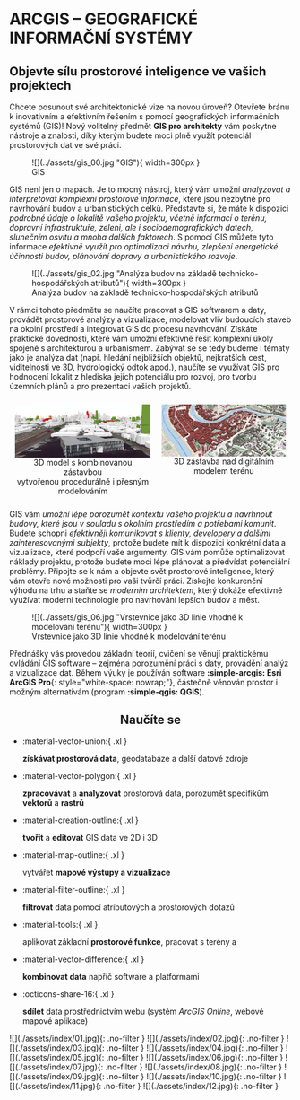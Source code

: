 
# ARCGIS – GEOGRAFICKÉ INFORMAČNÍ SYSTÉMY

## Objevte sílu prostorové inteligence ve vašich projektech

Chcete posunout své architektonické vize na novou úroveň? Otevřete bránu k inovativním a efektivním řešením s pomocí geografických informačních systémů (GIS)! Nový volitelný předmět **GIS pro architekty** vám poskytne nástroje a znalosti, díky kterým budete moci plně využít potenciál prostorových dat ve své práci.

<figure markdown>
  ![](../assets/gis_00.jpg "GIS"){ width=300px }
  <figcaption>GIS</figcaption>
</figure>

GIS není jen o mapách. Je to mocný nástroj, který vám umožní *analyzovat a interpretovat komplexní prostorové informace*, které jsou nezbytné pro navrhování budov a urbanistických celků. Představte si, že máte k dispozici *podrobné údaje o lokalitě vašeho projektu, včetně informací o terénu, dopravní infrastruktuře, zeleni, ale i sociodemografických datech, slunečním osvitu a mnoha dalších faktorech*. S pomocí GIS můžete tyto informace *efektivně využít pro optimalizaci návrhu, zlepšení energetické účinnosti budov, plánování dopravy a urbanistického rozvoje*. 

<figure markdown>
  ![](../assets/gis_02.jpg "Analýza budov na základě technicko-hospodářských atributů"){ width=300px }
  <figcaption>Analýza budov na základě technicko-hospodářských atributů</figcaption>
</figure>

V rámci tohoto předmětu se naučíte pracovat s GIS softwarem a daty, provádět prostorové analýzy a vizualizace, modelovat vliv budoucích staveb na okolní prostředí a integrovat GIS do procesu navrhování. Získáte praktické dovednosti, které vám umožní efektivně řešit komplexní úkoly spojené s architekturou a urbanismem. Zabývat se se tedy budeme i tématy jako je analýza dat (např. hledání nejbližších objektů, nejkratších cest, viditelnosti ve 3D, hydrologický odtok apod.), naučíte se využívat GIS pro hodnocení lokalit z hlediska jejich potenciálu pro rozvoj, pro tvorbu územních plánů a pro prezentaci vašich projektů.


<div style="display: flex; justify-content: center; max-width: 900px; margin: 0 auto;">
  <figure style="margin: 10px; display: flex; flex-direction: column; align-items: center;">
    <img src="../assets/gis_03.jpg" alt="..." style="width: 300px;">
    <figcaption style="text-align: center;">3D model s kombinovanou zástavbou <br> vytvořenou procedurálně i přesným modelováním</figcaption>
  </figure>
  <figure style="margin: 10px; display: flex; flex-direction: column; align-items: center;">
    <img src="../assets/gis_05.jpg" alt="..." style="width: 300px;">
    <figcaption style="text-align: center;">3D zástavba nad digitálním modelem terénu</figcaption>
  </figure>
</div>


GIS vám *umožní lépe porozumět kontextu vašeho projektu a navrhnout budovy, které jsou v souladu s okolním prostředím a potřebami komunit*. Budete schopni *efektivněji komunikovat s klienty, developery a dalšími zainteresovanými subjekty*, protože budete mít k dispozici konkrétní data a vizualizace, které podpoří vaše argumenty. GIS vám pomůže optimalizovat náklady projektu, protože budete moci lépe plánovat a předvídat potenciální problémy.
Připojte se k nám a objevte svět prostorové inteligence, který vám otevře nové možnosti pro vaši tvůrčí práci. Získejte konkurenční výhodu na trhu a staňte se *moderním architektem*, který dokáže efektivně využívat moderní technologie pro navrhování lepších budov a měst.

<figure markdown>
  ![](../assets/gis_06.jpg "Vrstevnice jako 3D linie vhodné k modelování terénu"){ width=300px }
  <figcaption>Vrstevnice jako 3D linie vhodné k modelování terénu</figcaption>
</figure>

Přednášky vás provedou základní teorií, cvičení se věnují praktickému ovládání GIS software – zejména porozumění práci s daty, provádění analýz a vizualizace dat. Během výuky je používán software __:simple-arcgis: Esri ArcGIS Pro__{: style="white-space: nowrap;"}, částečně  věnován prostor i možným alternativám (program __:simple-qgis: QGIS__).

<h2 style="text-align:center;">Naučíte se</h2>
<!-- styl je zde pridany HTML tagem (ne pomoci '##'), aby se text neobjevil v tabulce obsahu vlevo na strance -->

<div class="grid cards grid_icon_info smaller_padding" markdown> <!-- specificky format gridu (trida "grid_icon_info") na miru uvodni strance predmetu -->


-   :material-vector-union:{ .xl }

    **získávat prostorová data**, geodatabáze a další datové zdroje
    
-   :material-vector-polygon:{ .xl }

    __zpracovávat__ a __analyzovat__ prostorová data, porozumět specifikům __vektorů__ a __rastrů__ 

-   :material-creation-outline:{ .xl }

    __tvořit__ a __editovat__ GIS data ve 2D i 3D
    
-   :material-map-outline:{ .xl }

    vytvářet **mapové výstupy a vizualizace**

-   :material-filter-outline:{ .xl }

    __filtrovat__ data pomocí atributových a prostorových dotazů

-   :material-tools:{ .xl }

    aplikovat základní __prostorové funkce__, pracovat s terény a 

-   :material-vector-difference:{ .xl }

    **kombinovat data** napříč software a platformami

-   :octicons-share-16:{ .xl }

    __sdílet__ data prostřednictvím webu (systém _ArcGIS Online_, webové mapové aplikace)


</div>

<div class="gallery_container" markdown>
![](./assets/index/01.jpg){: .no-filter }
![](./assets/index/02.jpg){: .no-filter }
![](./assets/index/03.jpg){: .no-filter }
![](./assets/index/04.jpg){: .no-filter }
![](./assets/index/05.jpg){: .no-filter }
![](./assets/index/06.jpg){: .no-filter }
![](./assets/index/07.jpg){: .no-filter }
![](./assets/index/08.jpg){: .no-filter }
![](./assets/index/09.jpg){: .no-filter }
![](./assets/index/10.jpg){: .no-filter }
![](./assets/index/11.jpg){: .no-filter }
![](./assets/index/12.jpg){: .no-filter }
</div>

<!-- ## Doporučená literatura

1. Kolář, J.: Geografické informační systémy 10. Vydavatelství ČVUT, Praha 1998.
2. Rapant, P. (2006): Geoinformatika a geoinformační technologie. VŠB-TU Ostrava, 500 str. ISBN 80-248-1264-9.
3. Břehovský, M., Jedlička, K. (2005): Přednáškové texty pro Úvod do GIS. ZČU Plzeň, 116 s.
4. Hrubý M.: Geografické Informační Systémy (GIS) - Studijní opora. VÚT v Brně, 91 str.
5. Tuček J.: Geografické informační systémy, Praha Computer Press, 1998. -->


<br>
